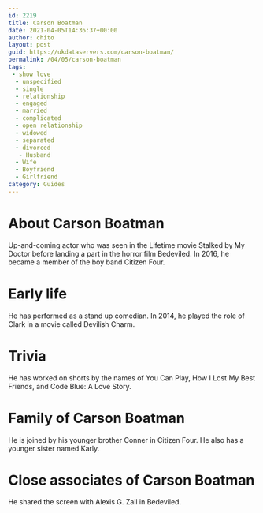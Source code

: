 ```yaml
---
id: 2219
title: Carson Boatman
date: 2021-04-05T14:36:37+00:00
author: chito
layout: post
guid: https://ukdataservers.com/carson-boatman/
permalink: /04/05/carson-boatman
tags:
 - show love
  - unspecified
  - single
  - relationship
  - engaged
  - married
  - complicated
  - open relationship
  - widowed
  - separated
  - divorced
   - Husband
  - Wife
  - Boyfriend
  - Girlfriend
category: Guides
---
```




  
  
#  About Carson Boatman
                  
                  
                  
Up-and-coming actor who was seen in the Lifetime movie Stalked by My Doctor before landing a part in the horror film Bedeviled. In 2016, he became a member of the boy band Citizen Four.
                  
                
                
                
# Early life
                  
                  
                  
He has performed as a stand up comedian. In 2014, he played the role of Clark in a movie called Devilish Charm.
                  
                
                
                
# Trivia
                  
                  
                  
He has worked on shorts by the names of You Can Play, How I Lost My Best Friends, and Code Blue: A Love Story.
                  
                
                
                
# Family of Carson Boatman
                  
                  
                  
He is joined by his younger brother Conner in Citizen Four. He also has a younger sister named Karly.
                  
                
                
                
# Close associates of Carson Boatman
                  
                  
                  
He shared the screen with Alexis G. Zall in Bedeviled.
                  
                
              
            
          
          
          
    
    
  
